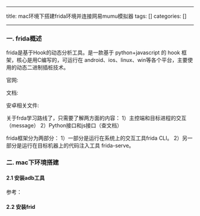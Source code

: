 
--- 
title:  mac环境下搭建frida环境并连接网易mumu模拟器 
tags: []
categories: [] 

---
### 一. frida概述

frida是基于Hook的动态分析工具。是一款基于 python+javascript 的 hook 框架，核心是用C编写的，可运行在 android、ios、linux、win等各个平台，主要使用的动态二进制插桩技术。

官网: 

文档: 

安卓相关文件: 

关于frda学习路线了，只需要了解两方面的内容： 1）主控端和目标进程的交互（message） 2）Python接口和js接口（查文档）

frida框架分为两部分： 1）一部分是运行在系统上的交互工具frida CLI。 2）另一部分是运行在目标机器上的代码注入工具 frida-serve。

### 二. mac下环境搭建

#### 2.1 安装adb工具

参考：

#### 2.2 安装frid
